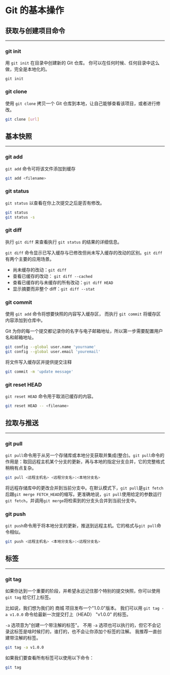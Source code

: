 # **Git 的基本操作**

## **获取与创建项目命令**
---

### **git init**
用 `git init` 在目录中创建新的 Git 仓库。 你可以在任何时候、任何目录中这么做，完全是本地化的。

```
git init
```

### **git clone**

使用 `git clone` 拷贝一个 Git 仓库到本地，让自己能够查看该项目，或者进行修改。

```sh
git clone [url]
```

## **基本快照**
---

### **git add**

`git add` 命令可将该文件添加到缓存

```sh
git add <filename>
```

### **git status**

`git status` 以查看在你上次提交之后是否有修改。

```sh
git status
git status -s
```

### **git diff**

执行 `git diff` 来查看执行 `git status` 的结果的详细信息。

`git diff` 命令显示已写入缓存与已修改但尚未写入缓存的改动的区别。`git diff` 有两个主要的应用场景。

- 尚未缓存的改动：`git diff`
- 查看已缓存的改动： `git diff --cached`
- 查看已缓存的与未缓存的所有改动：`git diff HEAD`
- 显示摘要而非整个 diff：`git diff --stat`

### **git commit**

使用 `git add` 命令将想要快照的内容写入缓存区， 而执行 `git commit` 将缓存区内容添加到仓库中。

Git 为你的每一个提交都记录你的名字与电子邮箱地址，所以第一步需要配置用户名和邮箱地址。

```sh
git config --global user.name 'yourname'
git config --global user.email 'youremail'
```

将文件写入缓存区并提供提交注释

```sh
git commit -m 'update message'
```
### **git reset HEAD**

`git reset HEAD` 命令用于取消已缓存的内容。

```sh
git reset HEAD -- <filename>
```

## **拉取与推送**
---

### **git pull**

`git pull`命令用于从另一个存储库或本地分支获取并集成(整合)。`git pull`命令的作用是：取回远程主机某个分支的更新，再与本地的指定分支合并，它的完整格式稍稍有点复杂。

```sh
git pull <远程主机名> <远程分支名>:<本地分支名>
```

将远程存储库中的更改合并到当前分支中。在默认模式下，`git pull`是`git fetch`后跟`git merge FETCH_HEAD`的缩写。更准确地说，`git pull`使用给定的参数运行`git fetch`，并调用`git merge`将检索到的分支头合并到当前分支中。

### **git push**

`git push`命令用于将本地分支的更新，推送到远程主机。它的格式与`git pull`命令相似。

```sh
git push <远程主机名> <本地分支名>:<远程分支名>
```

## **标签**
---

### **git tag**
如果你达到一个重要的阶段，并希望永远记住那个特别的提交快照，你可以使用 `git tag` 给它打上标签。

比如说，我们想为我们的 商城 项目发布一个"1.0.0"版本。 我们可以用 `git tag -a v1.0.0` 命令给最新一次提交打上（HEAD） "v1.0.0" 的标签。

`-a` 选项意为"创建一个带注解的标签"。 不用 `-a` 选项也可以执行的，但它不会记录这标签是啥时候打的，谁打的，也不会让你添加个标签的注解。 我推荐一直创建带注解的标签。

```sh
git tag -a v1.0.0
```

如果我们要查看所有标签可以使用以下命令：

```sh
git tag
```